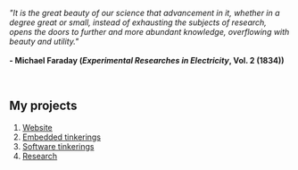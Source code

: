<p style="text-align=center">
<I>
  "It is the great beauty of our science that advancement in it, whether in a degree great or small, instead of exhausting the subjects of research, opens the doors to further and more abundant knowledge, overflowing with beauty and utility."
</I><br><br>
<b>- Michael Faraday (<I>Experimental Researches in Electricity</I>, Vol. 2 (1834))</b></p>
</br>
</p>
<h2>My projects</h2>

<p>
  <ol>
    <li><a href="https://risherlock.github.io/dot-com/">Website</a></li>
    <li><a href="https://github.com/risherlock/Embedded-Tinkering">Embedded tinkerings</a></li>
    <li><a href="https://github.com/risherlock/Software-Tinkering">Software tinkerings</a></li>
    <li><a href="https://github.com/risherlock/Nonlinear-Uncertainty-Transformation">Research</a></li>
  </ol>
</p>
